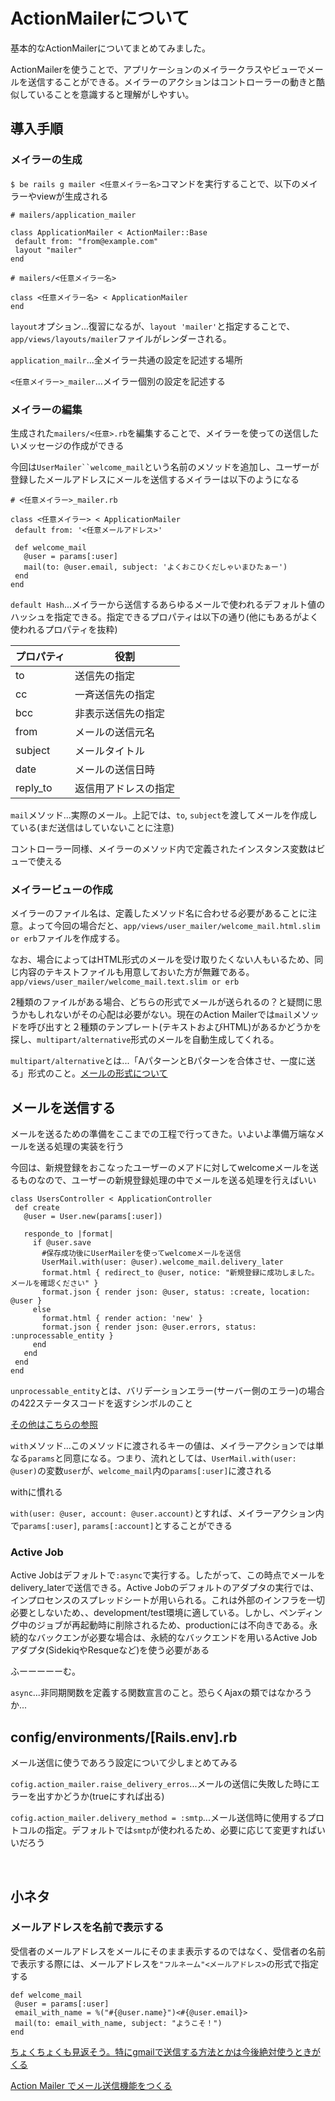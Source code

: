 # ActionMailerについて

基本的なActionMailerについてまとめてみました。

ActionMailerを使うことで、アプリケーションのメイラークラスやビューでメールを送信することができる。メイラーのアクションはコントローラーの動きと酷似していることを意識すると理解がしやすい。

## 導入手順

### メイラーの生成

`$ be rails g mailer <任意メイラー名>`コマンドを実行することで、以下のメイラーやviewが生成される

```
# mailers/application_mailer

class ApplicationMailer < ActionMailer::Base
 default from: "from@example.com"
 layout "mailer"
end
```

```
# mailers/<任意メイラー名>

class <任意メイラー名> < ApplicationMailer
end
```

`layout`オプション...復習になるが、`layout 'mailer'`と指定することで、`app/views/layouts/mailer`ファイルがレンダーされる。

`application_mailr`...全メイラー共通の設定を記述する場所

`<任意メイラー>_mailer`...メイラー個別の設定を記述する

### メイラーの編集

生成された`mailers/<任意>.rb`を編集することで、メイラーを使っての送信したいメッセージの作成ができる

今回は`UserMailer``welcome_mail`という名前のメソッドを追加し、ユーザーが登録したメールアドレスにメールを送信するメイラーは以下のようになる

```
# <任意メイラー>_mailer.rb

class <任意メイラー> < ApplicationMailer
 default from: '<任意メールアドレス>'

 def welcome_mail
   @user = params[:user]
   mail(to: @user.email, subject: 'よくおこひくだしゃいまひたぁー')
 end
end
```

`default Hash`...メイラーから送信するあらゆるメールで使われるデフォルト値のハッシュを指定できる。指定できるプロパティは以下の通り(他にもあるがよく使われるプロパティを抜粋)

|プロパティ|役割|
|-|-|
|to|送信先の指定|
|cc|一斉送信先の指定|
|bcc|非表示送信先の指定|
|from|メールの送信元名|
|subject|メールタイトル|
|date|メールの送信日時|
|reply_to|返信用アドレスの指定|

`mail`メソッド...実際のメール。上記では、`to`, `subject`を渡してメールを作成している(まだ送信はしていないことに注意)

コントローラー同様、メイラーのメソッド内で定義されたインスタンス変数はビューで使える

### メイラービューの作成

メイラーのファイル名は、定義したメソッド名に合わせる必要があることに注意。よって今回の場合だと、`app/views/user_mailer/welcome_mail.html.slim or erb`ファイルを作成する。

なお、場合によってはHTML形式のメールを受け取りたくない人もいるため、同じ内容のテキストファイルも用意しておいた方が無難である。`app/views/user_mailer/welcome_mail.text.slim or erb`

2種類のファイルがある場合、どちらの形式でメールが送られるの？と疑問に思うかもしれないがその心配は必要がない。現在のAction Mailerでは`mail`メソッドを呼び出すと２種類のテンプレート(テキストおよびHTML)があるかどうかを探し、`multipart/alternative`形式のメールを自動生成してくれる。

`multipart/alternative`とは...「AパターンとBパターンを合体させ、一度に送る」形式のこと。[メールの形式について](http://fuji3.main.jp/common/tips/mail_m_p.html#:~:text=multipart%2Falternative%20%E5%BD%A2%E5%BC%8F%E3%81%A8%E3%81%84%E3%81%86%E3%81%AE,%E8%AA%AD%E3%82%81%E3%82%8B%EF%BC%A1%E3%83%91%E3%82%BF%E3%83%BC%E3%83%B3%E3%82%92%E8%A1%A8%E7%A4%BA%E3%80%82)

## メールを送信する

メールを送るための準備をここまでの工程で行ってきた。いよいよ準備万端なメールを送る処理の実装を行う

今回は、新規登録をおこなったユーザーのメアドに対してwelcomeメールを送るものなので、ユーザーの新規登録処理の中でメールを送る処理を行えばいい

```
class UsersController < ApplicationController
 def create
   @user = User.new(params[:user])

   responde_to |format|
     if @user.save
       #保存成功後にUserMailerを使ってwelcomeメールを送信
       UserMail.with(user: @user).welcome_mail.delivery_later
       format.html { redirect_to @user, notice: "新規登録に成功しました。メールを確認ください" }
       format.json { render json: @user, status: :create, location: @user }
     else
       format.html { render action: 'new' }
       format.json { render json: @user.errors, status: :unprocessable_entity }
     end
   end
 end
end
```

`unprocessable_entity`とは、バリデーションエラー(サーバー側のエラー)の場合の422ステータスコードを返すシンボルのこと

[その他はこちらの参照](https://morizyun.github.io/ruby/rails-controller-status-code.html)

`with`メソッド...このメソッドに渡されるキーの値は、メイラーアクションでは単なる`params`と同意になる。つまり、流れとしては、`UserMail.with(user: @user)`の変数`user`が、`welcome_mail`内の`params[:user]`に渡される

withに慣れる

`with(user: @user, account: @user.account)`とすれば、メイラーアクション内で`params[:user]`, `params[:account]`とすることができる

### Active Job

Active Jobはデフォルトで`:async`で実行する。したがって、この時点でメールをdelivery_laterで送信できる。Active Jobのデフォルトのアダプタの実行では、インプロセンスのスプレッドシートが用いられる。これは外部のインフラを一切必要としないため、、development/test環境に適している。しかし、ペンディング中のジョブが再起動時に削除されるため、productionには不向きである。永続的なバックエンが必要な場合は、永続的なバックエンドを用いるActive Jobアダプタ(SidekiqやResqueなど)を使う必要がある

ふーーーーーむ。

`async`...非同期関数を定義する関数宣言のこと。恐らくAjaxの類ではなかろうか...

## config/environments/[Rails.env].rb

メール送信に使うであろう設定について少しまとめてみる

`cofig.action_mailer.raise_delivery_erros`...メールの送信に失敗した時にエラーを出すかどうか(trueにすれば出る)

`cofig.action_mailer.delivery_method = :smtp`...メール送信時に使用するプロトコルの指定。デフォルトでは`smtp`が使われるため、必要に応じて変更すればいいだろう

<br>

## 小ネタ

### メールアドレスを名前で表示する

受信者のメールアドレスをメールにそのまま表示するのではなく、受信者の名前で表示する際には、メールアドレスを`"フルネーム"<メールアドレス>`の形式で指定する

```
def welcome_mail
 @user = params[:user]
 email_with_name = %("#{@user.name}")<#{@user.email}>
 mail(to: email_with_name, subject: "ようこそ！")
end
```

[ちょくちょくも見返そう。特にgmailで送信する方法とかは今後絶対使うときがくる](https://railsguides.jp/action_mailer_basics.html)

[Action Mailer でメール送信機能をつくる](https://qiita.com/annaaida/items/81d8a3f1b7ae3b52dc2b)
